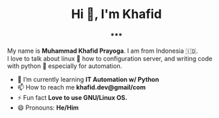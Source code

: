 <h1 align="center">Hi 👋, I'm Khafid</h1>  
<h3 align="center">***</h3>   

My name is **Muhammad Khafid Prayoga**. I am from Indonesia 🇮🇩.  
I love to talk about linux :penguin: how to configuration server, and writing code with python :snake: especially for automation.   
- 🌱 I’m currently learning **IT Automation w/ Python**
- 📫 How to reach me **khafid.dev@gmail/com**
- ⚡ Fun fact **Love to use GNU/Linux OS.**
- 😄 Pronouns: **He/Him**
